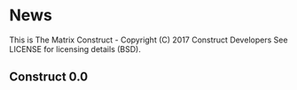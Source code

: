 # News

This is The Matrix Construct - Copyright (C) 2017 Construct Developers
See LICENSE for licensing details (BSD).

## Construct 0.0
